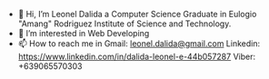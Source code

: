 - 👋 Hi, I’m Leonel Dalida a Computer Science Graduate in Eulogio "Amang" Rodriguez Institute of Science and Technology.
- 👀 I’m interested in Web Developing
- 📫 How to reach me in Gmail: leonel.dalida@gmail.com
Linkedin: https://www.linkedin.com/in/dalida-leonel-e-44b057287
          Viber: +639065570303

<!---

OalsAin/OalsAin is a ✨ special ✨ repository because its `README.md` (this file) appears on your GitHub profile.
You can click the Preview link to take a look at your changes.
--->
